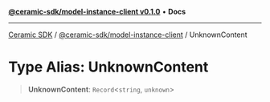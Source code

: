 [**@ceramic-sdk/model-instance-client v0.1.0**](../README.md) • **Docs**

***

[Ceramic SDK](../../../README.md) / [@ceramic-sdk/model-instance-client](../README.md) / UnknownContent

# Type Alias: UnknownContent

> **UnknownContent**: `Record`\<`string`, `unknown`\>
